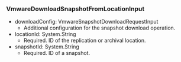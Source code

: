 ### VmwareDownloadSnapshotFromLocationInput


- downloadConfig: VmwareSnapshotDownloadRequestInput
  - Additional configuration for the snapshot download operation.
- locationId: System.String
  - Required. ID of the replication or archival location.
- snapshotId: System.String
  - Required. ID of a snapshot.
